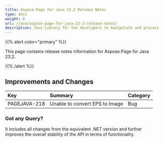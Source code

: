 ```yaml
---
title: Aspose.Page for Java 23.2 Release Notes
type: docs
weight: 6
url: /java/aspose-page-for-java-23-2-release-notes/
description: Java Library for the developers to manipulate and process PS, EPS, and XPS files. Release Notes of Aspose.Page API solution for Java | Release 2023.02
---
```


{{% alert color="primary" %}}

This page contains release notes information for Aspose.Page for Java 23.2.

{{% /alert %}}
## **Improvements and Changes**

|**Key**|**Summary**|**Category**|
| :- | :- | :- |
|PAGEJAVA-218|Unable to convert EPS to Image|Bug|

### **Got any Query?**
It includes all changes from the equivalent .NET version and further improves the overall stability of the API in terms of functionality.

